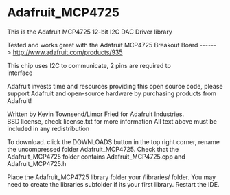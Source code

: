Adafruit_MCP4725
================

This is the Adafruit MCP4725 12-bit I2C DAC Driver library

Tested and works great with the Adafruit MCP4725 Breakout Board 
    ------> http://www.adafruit.com/products/935

This chip uses I2C to communicate, 2 pins are required to  
interface

Adafruit invests time and resources providing this open source code, 
please support Adafruit and open-source hardware by purchasing 
products from Adafruit!

Written by Kevin Townsend/Limor Fried for Adafruit Industries.  
BSD license, check license.txt for more information
All text above must be included in any redistribution

To download. click the DOWNLOADS button in the top right corner, rename the uncompressed folder Adafruit_MCP4725. Check that the Adafruit_MCP4725 folder contains Adafruit_MCP4725.cpp and Adafruit_MCP4725.h

Place the Adafruit_MCP4725 library folder your <arduinosketchfolder>/libraries/ folder. You may need to create the libraries subfolder if its your first library. Restart the IDE.